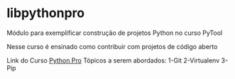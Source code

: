 # libpythonpro

Módulo para exemplificar construção de projetos Python no curso PyTool

Nesse curso é ensinado como contribuir com projetos de código aberto

Link do Curso [Python Pro](https://www.python.pro.br/)
Tópicos a serem abordados:
1-Git
2-Virtualenv
3-Pip
